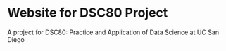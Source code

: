 # Website for DSC80 Project
A project for DSC80: Practice and Application of Data Science at UC San Diego
